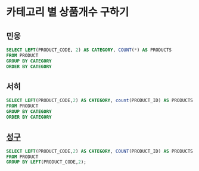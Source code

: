 # 카테고리 별 상품개수 구하기
## 민웅
```sql
SELECT LEFT(PRODUCT_CODE, 2) AS CATEGORY, COUNT(*) AS PRODUCTS
FROM PRODUCT
GROUP BY CATEGORY
ORDER BY CATEGORY
```


## 서히
```sql
SELECT LEFT(PRODUCT_CODE,2) AS CATEGORY, count(PRODUCT_ID) AS PRODUCTS
FROM PRODUCT
GROUP BY CATEGORY
ORDER BY CATEGORY
```

## [성구](./%EC%84%B1%EA%B5%AC.sql)
```sql
SELECT LEFT(PRODUCT_CODE,2) AS CATEGORY, COUNT(PRODUCT_ID) AS PRODUCTS
FROM PRODUCT
GROUP BY LEFT(PRODUCT_CODE,2);
```